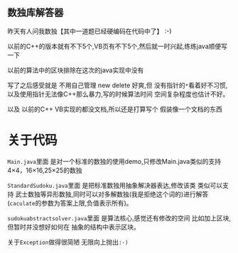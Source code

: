 数独库解答器
---

昨天有人问我数独【其中一道题已经硬编码在代码中了】 :-)

以前的C++的版本就有不下5个,VB页有不下5个,然后就一时兴起,练练java顺便写一下

以前的算法中的区块排除在这次的java实现中没有

写了之后感受就是 不用自己管理 new delete 好爽,但 没有指针的`*`看着好不习惯,以及使用指针无法像C++那么暴力,写的时候算法时间 空间复杂程度也估计不好。

以及 以前的C++ VB实现的都没文档,所以还是打算写个 假装像一个文档的东西

# 关于代码

`Main.java`里面 是对一个标准的数独的使用demo,只修改Main.java类似的支持4×4，16×16,25×25的数独

`StandardSudoku.java`里面 是把标准数独用抽象解决器表达,修改该类 类似可以支持 武士数独等异形数独,同时可以对多解数独(我是拒绝这个词的)进行解答(`caculate`的参数为答案上限,负值表示所有)。

`sudokuabstractsolver.java`里面 是算法核心,感觉还有修改的空间 比如加上区块,但暂时并没想好如何在 抽象的结构中表示区块。

关于`Exception`做得很简陋 无限向上抛出`:-)`